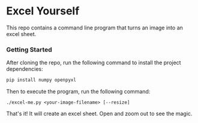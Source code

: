 Excel Yourself
==============

This repo contains a command line program that turns an image into an excel sheet.

### Getting Started

After cloning the repo, run the following command to install the project dependencies:

```bash
pip install numpy openpyxl
```

Then to execute the program, run the following command:

```
./excel-me.py <your-image-filename> [--resize]
```

That's it! It will create an excel sheet. Open and zoom out to see the magic.
